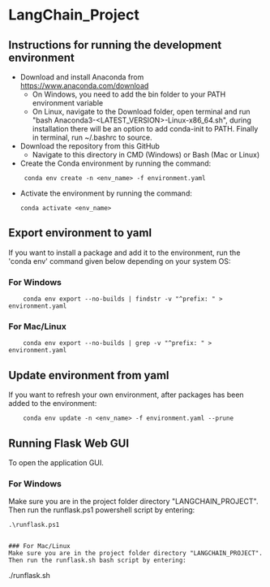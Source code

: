 # LangChain_Project

## Instructions for running the development environment
-  Download and install Anaconda from https://www.anaconda.com/download
    - On Windows, you need to add the bin folder to your PATH environment variable
    - On Linux, navigate to the Download folder, open terminal and run "bash Anaconda3-<LATEST_VERSION>-Linux-x86_64.sh",
      during installation there will be an option to add conda-init to PATH. Finally in terminal, run ~/.bashrc to source.
-  Download the repository from this GitHub
    - Navigate to this directory in CMD (Windows) or Bash (Mac or Linux)
-  Create the Conda environment by running the command:
     ```
      conda env create -n <env_name> -f environment.yaml
     ```
-  Activate the environment by running the command:
    ```
    conda activate <env_name>
    ```

## Export environment to yaml
If you want to install a package and add it to the environment, run the 'conda env' command
given below depending on your system OS:

### For Windows
```
    conda env export --no-builds | findstr -v "^prefix: " > environment.yaml
```

### For Mac/Linux
```
    conda env export --no-builds | grep -v "^prefix: " > environment.yaml
```


## Update environment from yaml
If you want to refresh your own environment, after packages has been added to the environment:
```
    conda env update -n <env_name> -f environment.yaml --prune
```

## Running Flask Web GUI
To open the application GUI.

### For Windows
Make sure you are in the project folder directory "LANGCHAIN_PROJECT".
Then run the runflask.ps1 powershell script by entering:

```
.\runflask.ps1
```
```

### For Mac/Linux
Make sure you are in the project folder directory "LANGCHAIN_PROJECT".
Then run the runflask.sh bash script by entering:

```
./runflask.sh
```